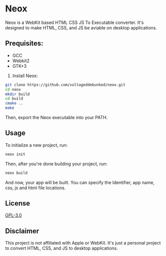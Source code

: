 # Neox

Neox is a WebKit based HTML CSS JS To Executable converter. It's designed to make HTML, CSS, and JS be aviable on desktop applications.

## Prequisites:

- GCC
- Webkit2
- GTK+3

1. Install Neox:

```bash
git clone https://github.com/voltageddebunked/neox.git
cd neox
mkdir build
cd build
cmake ..
make
```

Then, export the Neox executable into your PATH.

## Usage

To initialize a new project, run:

```bash
neox init
```

Then, after you're done building your project, run:

```bash
neox build
```

And now, your app will be built. You can specify the Identifier, app name, css, js and html file locations.

## License

[GPL-3.0](https://github.com/voltageddebunked/neox/blob/master/LICENSE)

## Disclaimer

This project is not affiliated with Apple or WebKit. It's just a personal project to convert HTML, CSS, and JS to desktop applications.
